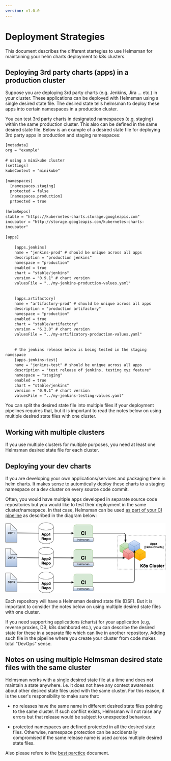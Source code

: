 ```yaml
---
version: v1.0.0
---
```


# Deployment Strategies 

This document describes the different startegies to use Helmsman for maintaining your helm charts deployment to k8s clusters.

## Deploying 3rd party charts (apps) in a production cluster

Suppose you are deploying 3rd party charts (e.g. Jenkins, Jira ... etc.) in your cluster. These applications can be deployed with Helmsman using a single desired state file. The desired state tells helmsman to deploy these apps into certain namespaces in a production cluster.  

You can test 3rd party charts in designated namespaces (e.g, staging) within the same production cluster. This also can be defined in the same desired state file. Below is an example of a desired state file for deploying 3rd party apps in production and staging namespaces:  

```
[metadata]
org = "example"

# using a minikube cluster
[settings]
kubeContext = "minikube" 

[namespaces]
  [namespaces.staging]
  protected = false
  [namespaces.production]
  prtoected = true

[helmRepos]
stable = "https://kubernetes-charts.storage.googleapis.com"
incubator = "http://storage.googleapis.com/kubernetes-charts-incubator"

[apps]

    [apps.jenkins]
    name = "jenkins-prod" # should be unique across all apps
    description = "production jenkins"
    namespace = "production" 
    enabled = true 
    chart = "stable/jenkins" 
    version = "0.9.1" # chart version
    valuesFile = "../my-jenkins-production-values.yaml" 


    [apps.artifactory]
    name = "artifactory-prod" # should be unique across all apps
    description = "production artifactory"
    namespace = "production" 
    enabled = true 
    chart = "stable/artifactory" 
    version = "6.2.0" # chart version
    valuesFile = "../my-artificatory-production-values.yaml" 
   

    # the jenkins release below is being tested in the staging namespace
    [apps.jenkins-test]
    name = "jenkins-test" # should be unique across all apps
    description = "test release of jenkins, testing xyz feature"
    namespace = "staging" 
    enabled = true 
    chart = "stable/jenkins" 
    version = "0.9.1" # chart version
    valuesFile = "../my-jenkins-testing-values.yaml" 

```

You can split the desired state file into multiple files if your deployment pipelines requires that, but it is important to read the notes below on using multiple desired state files with one cluster.

## Working with multiple clusters

If you use multiple clusters for multiple purposes, you need at least one Helmsman desired state file for each cluster. 


## Deploying your dev charts

If you are developing your own applications/services and packaging them in helm charts. It makes sense to automtically deploy these charts to a staging namespace or a dev cluster on every source code commit.

Often, you would have multiple apps developed in separate source code repositories but you would like to test their deployment in the same cluster/namespace. In that case, Helmsman can be used [as part of your CI pipeline](how_to/run_helmsman_in_ci.md) as described in the diagram below:

![multi-DSF](images/multi-DSF.png)

Each repository will have a Helmsman desired state file (DSF). But it is important to consider the notes below on using multiple desired state files with one cluster. 

If you need supporting applications (charts) for your application (e.g, reverse proxies, DB, k8s dashborad etc.), you can describe the desired state for these in a separate file which can live in another repository. Adding such file in the pipeline where you create your cluster from code makes total "DevOps" sense. 

## Notes on using multiple Helmsman desired state files with the same cluster

Helmsman works with a single desired state file at a time and does not maintain a state anywhere. i.e. it does not have any context awareness about other desired state files used with the same cluster. For this reason, it is the user's responsibility to make sure that:

- no releases have the same name in different desired state files pointing to the same cluster. If such conflict exists, Helmsman will not raise any errors but that release would be subject to unexpected behaviour.

- protected namespaces are defined protected in all the desired state files. Otherwise, namespace protection can be accidentally compromised if the same release name is used across multiple desired state files.

Also please refere to the [best parctice](best_practice.md) document. 
